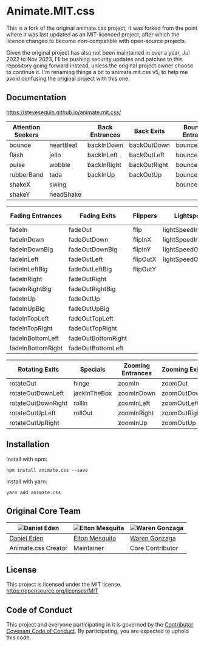 # Animate.MIT.css

This is a fork of the original animate.css project; it was forked from the point where it was last updated as an MIT-licenced project, after which the licence changed to become non-compatible with open-source projects.

Given the original project has also not been maintained in over a year, Jul 2022 to Nov 2023, I'll be pushing security updates and patches to this repository going forward instead, unless the original project owner choose to continue it. I'm renaming things a bit to animate.mit.css v5, to help me avoid confusing the original project with this one.

## Documentation
https://steveseguin.github.io/animate.mit.css/

| Attention Seekers || Back Entrances   | Back Exits       | Bouncing Entrances | Bouncing Exits    |
|-------------------|------------------|------------------|------------------|--------------------|-------------------|
| bounce            |heartBeat| backInDown       | backOutDown      | bounceIn           | bounceOut         |
| flash             |jello| backInLeft       | backOutLeft      | bounceInDown       | bounceOutDown     |
| pulse             |wobble| backInRight      | backOutRight     | bounceInLeft       | bounceOutLeft     |
| rubberBand        |tada| backInUp         | backOutUp        | bounceInRight      | bounceOutRight    |
| shakeX            |swing|                  |                  | bounceInUp         | bounceOutUp       |
| shakeY            |headShake|                  |                  |                    |                   |

| Fading Entrances    | Fading Exits       | Flippers       | Lightspeed        | Rotating Entrances  |
|---------------------|--------------------|----------------|-------------------|---------------------|
| fadeIn              | fadeOut            | flip           | lightSpeedInRight | rotateIn            |
| fadeInDown          | fadeOutDown        | flipInX        | lightSpeedInLeft  | rotateInDownLeft    |
| fadeInDownBig       | fadeOutDownBig     | flipInY        | lightSpeedOutRight| rotateInDownRight   |
| fadeInLeft          | fadeOutLeft        | flipOutX       | lightSpeedOutLeft | rotateInUpLeft      |
| fadeInLeftBig       | fadeOutLeftBig     | flipOutY       |                   | rotateInUpRight     |
| fadeInRight         | fadeOutRight       |                |                   |                     |
| fadeInRightBig      | fadeOutRightBig    |                |                   |                     |
| fadeInUp            | fadeOutUp          |                |                   |                     |
| fadeInUpBig         | fadeOutUpBig       |                |                   |                     |
| fadeInTopLeft       | fadeOutTopLeft     |                |                   |                     |
| fadeInTopRight      | fadeOutTopRight    |                |                   |                     |
| fadeInBottomLeft    | fadeOutBottomRight |                |                   |                     |
| fadeInBottomRight   | fadeOutBottomLeft  |                |                   |                     |

| Rotating Exits      | Specials         | Zooming Entrances | Zooming Exits     | Sliding Entrances | Sliding Exits   |
|---------------------|------------------|-------------------|-------------------|-------------------|-----------------|
| rotateOut           | hinge            | zoomIn            | zoomOut           | slideInDown       | slideOutDown    |
| rotateOutDownLeft   | jackInTheBox     | zoomInDown        | zoomOutDown       | slideInLeft       | slideOutLeft    |
| rotateOutDownRight  | rollIn           | zoomInLeft        | zoomOutLeft       | slideInRight      | slideOutRight   |
| rotateOutUpLeft     | rollOut          | zoomInRight       | zoomOutRight      | slideInUp         | slideOutUp      |
| rotateOutUpRight    |                  | zoomInUp          | zoomOutUp         |                   |                 |

## Installation

Install with npm:

```shell
npm install animate.css --save
```

Install with yarn:

```shell
yarn add animate.css
```

## Original Core Team

| ![Daniel Eden](https://avatars2.githubusercontent.com/u/439365?s=460&u=512b4cc5324938ae40bbb8f3b7769d335953cd3a&v=4) | ![Elton Mesquita](https://avatars2.githubusercontent.com/u/5007208?s=460&u=418401ee605824272e5dcb955fd64ea24546a857&v=4) | ![Waren Gonzaga](https://avatars1.githubusercontent.com/u/15052701?s=460&u=9e58364978379536d3f26c4ce5cae1a2a449a0e4&v=4) |
| --- | --- | --- |
| [Daniel Eden](https://github.com/daneden) | [Elton Mesquita](https://github.com/eltonmesquita) | [Waren Gonzaga](https://github.com/WarenGonzaga) |
| Animate.css Creator | Maintainer | Core Contributor |

## License

This project is licensed under the MIT license. <https://opensource.org/licenses/MIT>

## Code of Conduct

This project and everyone participating in it is governed by the [Contributor Covenant Code of Conduct](CODE_OF_CONDUCT.md). By participating, you are expected to uphold this code.
